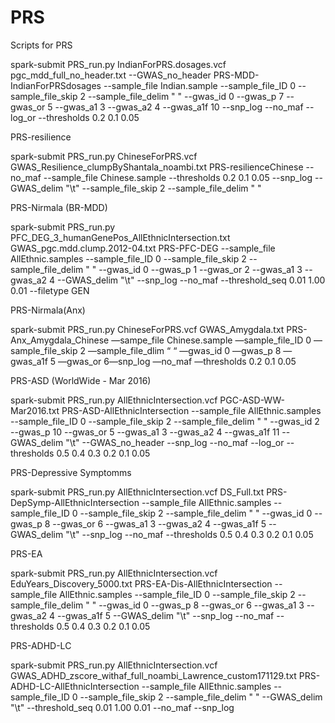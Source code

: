 # PRS
Scripts for PRS


spark-submit PRS_run.py IndianForPRS.dosages.vcf pgc_mdd_full_no_header.txt --GWAS_no_header PRS-MDD-IndianForPRSdosages --sample_file Indian.sample --sample_file_ID 0 --sample_file_skip 2 --sample_file_delim " "  --gwas_id 0 --gwas_p 7 --gwas_or 5 --gwas_a1 3 --gwas_a2 4 --gwas_a1f 10 --snp_log  --no_maf --log_or --thresholds 0.2 0.1 0.05







PRS-resilience

spark-submit PRS_run.py ChineseForPRS.vcf GWAS_Resilience_clumpByShantala_noambi.txt PRS-resilienceChinese --no_maf --sample_file Chinese.sample --thresholds 0.2 0.1 0.05 --snp_log --GWAS_delim "\t" --sample_file_skip 2 --sample_file_delim " "

PRS-Nirmala (BR-MDD)

spark-submit PRS_run.py PFC_DEG_3_humanGenePos_AllEthnicIntersection.txt GWAS_pgc.mdd.clump.2012-04.txt PRS-PFC-DEG --sample_file AllEthnic.samples --sample_file_ID 0 --sample_file_skip 2 --sample_file_delim " " --gwas_id 0 --gwas_p 1 --gwas_or 2 --gwas_a1 3 --gwas_a2 4 --GWAS_delim "\t" --snp_log --no_maf --threshold_seq 0.01 1.00 0.01 --filetype GEN



PRS-Nirmala(Anx)

spark-submit PRS_run.py ChineseForPRS.vcf GWAS_Amygdala.txt PRS-Anx_Amygdala_Chinese —sampe_file Chinese.sample —sample_file_ID 0 —sample_file_skip 2 —sample_file_dlim “ “ —gwas_id 0 —gwas_p 8 —gwas_a1f 5 —gwas_or 6—snp_log —no_maf —thresholds 0.2 0.1 0.05


PRS-ASD (WorldWide - Mar 2016)

spark-submit PRS_run.py AllEthnicIntersection.vcf PGC-ASD-WW-Mar2016.txt PRS-ASD-AllEthnicIntersection --sample_file AllEthnic.samples --sample_file_ID 0 --sample_file_skip 2 --sample_file_delim " " --gwas_id 2 --gwas_p 10 --gwas_or 5 --gwas_a1 3 --gwas_a2 4 --gwas_a1f 11 --GWAS_delim "\t" --GWAS_no_header --snp_log --no_maf --log_or --thresholds 0.5 0.4 0.3 0.2 0.1 0.05

PRS-Depressive Symptomms 

spark-submit PRS_run.py AllEthnicIntersection.vcf DS_Full.txt PRS-DepSymp-AllEthnicIntersection --sample_file AllEthnic.samples --sample_file_ID 0 --sample_file_skip 2 --sample_file_delim " " --gwas_id 0 --gwas_p 8 --gwas_or 6 --gwas_a1 3 --gwas_a2 4 --gwas_a1f 5 --GWAS_delim "\t" --snp_log --no_maf --thresholds 0.5 0.4 0.3 0.2 0.1 0.05


PRS-EA

spark-submit PRS_run.py AllEthnicIntersection.vcf EduYears_Discovery_5000.txt PRS-EA-Dis-AllEthnicIntersection --sample_file AllEthnic.samples --sample_file_ID 0 --sample_file_skip 2 --sample_file_delim " " --gwas_id 0 --gwas_p 8 --gwas_or 6 --gwas_a1 3 --gwas_a2 4 --gwas_a1f 5 --GWAS_delim "\t" --snp_log --no_maf --thresholds 0.5 0.4 0.3 0.2 0.1 0.05



PRS-ADHD-LC

spark-submit PRS_run.py AllEthnicIntersection.vcf GWAS_ADHD_zscore_withaf_full_noambi_Lawrence_custom171129.txt PRS-ADHD-LC-AllEthnicIntersection --sample_file AllEthnic.samples --sample_file_ID 0 --sample_file_skip 2 --sample_file_delim " " --GWAS_delim "\t" --threshold_seq 0.01 1.00 0.01 --no_maf --snp_log



